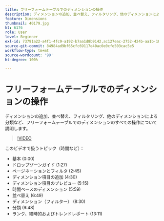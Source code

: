 ```yaml
---
title: フリーフォームテーブルでのディメンションの操作
description: ディメンションの追加、並べ替え、フィルタリング、他のディメンションによる分類など、フリーフォームテーブルでのディメンションのすべての操作について説明します。
feature: Dimensions
thumbnail: 40179.jpg
kt: 6176
role: User
level: Beginner
exl-id: 73791a22-a4f1-4fc9-a192-b7aa1d8b9142,ac127eac-2752-424b-aa1b-18a9688d42db
source-git-commit: 84984ad9bf65cfc69117e40ac0e0cfe503cac5e5
workflow-type: tm+mt
source-wordcount: '99'
ht-degree: 100%

---
```


# フリーフォームテーブルでのディメンションの操作

ディメンションの追加、並べ替え、フィルタリング、他のディメンションによる分類など、フリーフォームテーブルでのディメンションのすべての操作について説明します。

>[!VIDEO](https://video.tv.adobe.com/v/40179/?quality=12&learn=on)

このビデオで扱うトピック（時間など）：

* 基本 (0:00)
* ドロップゾーンガイド (1:27)
* ページネーションとフィルタ (2:45)
* ディメンション項目の追加 (4:30)
* ディメンション項目のプレビュー (5:15)
* 時間ベースのディメンション (5:59)
* 並べ替え (6:49)
* ディメンション（フィルター） (8:30)
* 分類 (9:48)
* ランク、経時的およびトレンドレポート (13:11)
